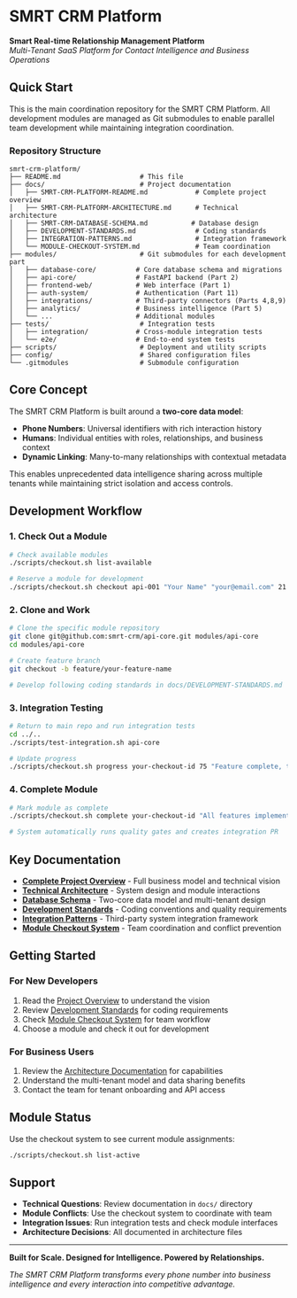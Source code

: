 # SMRT CRM Platform

**Smart Real-time Relationship Management Platform**  
*Multi-Tenant SaaS Platform for Contact Intelligence and Business Operations*

## Quick Start

This is the main coordination repository for the SMRT CRM Platform. All development modules are managed as Git submodules to enable parallel team development while maintaining integration coordination.

### Repository Structure

```
smrt-crm-platform/
├── README.md                    # This file
├── docs/                        # Project documentation
│   ├── SMRT-CRM-PLATFORM-README.md            # Complete project overview
│   ├── SMRT-CRM-PLATFORM-ARCHITECTURE.md      # Technical architecture
│   ├── SMRT-CRM-DATABASE-SCHEMA.md           # Database design
│   ├── DEVELOPMENT-STANDARDS.md               # Coding standards
│   ├── INTEGRATION-PATTERNS.md                # Integration framework
│   └── MODULE-CHECKOUT-SYSTEM.md              # Team coordination
├── modules/                     # Git submodules for each development part
│   ├── database-core/          # Core database schema and migrations
│   ├── api-core/               # FastAPI backend (Part 2)
│   ├── frontend-web/           # Web interface (Part 1)
│   ├── auth-system/            # Authentication (Part 11)
│   ├── integrations/           # Third-party connectors (Parts 4,8,9)
│   ├── analytics/              # Business intelligence (Part 5)
│   └── ...                     # Additional modules
├── tests/                       # Integration tests
│   ├── integration/            # Cross-module integration tests
│   └── e2e/                    # End-to-end system tests
├── scripts/                     # Deployment and utility scripts
├── config/                      # Shared configuration files
└── .gitmodules                  # Submodule configuration
```

## Core Concept

The SMRT CRM Platform is built around a **two-core data model**:

- **Phone Numbers**: Universal identifiers with rich interaction history
- **Humans**: Individual entities with roles, relationships, and business context
- **Dynamic Linking**: Many-to-many relationships with contextual metadata

This enables unprecedented data intelligence sharing across multiple tenants while maintaining strict isolation and access controls.

## Development Workflow

### 1. Check Out a Module
```bash
# Check available modules
./scripts/checkout.sh list-available

# Reserve a module for development
./scripts/checkout.sh checkout api-001 "Your Name" "your@email.com" 21 "Core API development"
```

### 2. Clone and Work
```bash
# Clone the specific module repository
git clone git@github.com:smrt-crm/api-core.git modules/api-core
cd modules/api-core

# Create feature branch
git checkout -b feature/your-feature-name

# Develop following coding standards in docs/DEVELOPMENT-STANDARDS.md
```

### 3. Integration Testing
```bash
# Return to main repo and run integration tests
cd ../..
./scripts/test-integration.sh api-core

# Update progress
./scripts/checkout.sh progress your-checkout-id 75 "Feature complete, tests passing"
```

### 4. Complete Module
```bash
# Mark module as complete
./scripts/checkout.sh complete your-checkout-id "All features implemented"

# System automatically runs quality gates and creates integration PR
```

## Key Documentation

- **[Complete Project Overview](docs/SMRT-CRM-PLATFORM-README.md)** - Full business model and technical vision
- **[Technical Architecture](docs/SMRT-CRM-PLATFORM-ARCHITECTURE.md)** - System design and module interactions  
- **[Database Schema](docs/SMRT-CRM-DATABASE-SCHEMA.md)** - Two-core data model and multi-tenant design
- **[Development Standards](docs/DEVELOPMENT-STANDARDS.md)** - Coding conventions and quality requirements
- **[Integration Patterns](docs/INTEGRATION-PATTERNS.md)** - Third-party system integration framework
- **[Module Checkout System](docs/MODULE-CHECKOUT-SYSTEM.md)** - Team coordination and conflict prevention

## Getting Started

### For New Developers
1. Read the [Project Overview](docs/SMRT-CRM-PLATFORM-README.md) to understand the vision
2. Review [Development Standards](docs/DEVELOPMENT-STANDARDS.md) for coding requirements
3. Check [Module Checkout System](docs/MODULE-CHECKOUT-SYSTEM.md) for team workflow
4. Choose a module and check it out for development

### For Business Users
1. Review the [Architecture Documentation](docs/SMRT-CRM-PLATFORM-ARCHITECTURE.md) for capabilities
2. Understand the multi-tenant model and data sharing benefits
3. Contact the team for tenant onboarding and API access

## Module Status

Use the checkout system to see current module assignments:
```bash
./scripts/checkout.sh list-active
```

## Support

- **Technical Questions**: Review documentation in `docs/` directory
- **Module Conflicts**: Use the checkout system to coordinate with team
- **Integration Issues**: Run integration tests and check module interfaces
- **Architecture Decisions**: All documented in architecture files

---

**Built for Scale. Designed for Intelligence. Powered by Relationships.**

*The SMRT CRM Platform transforms every phone number into business intelligence and every interaction into competitive advantage.*